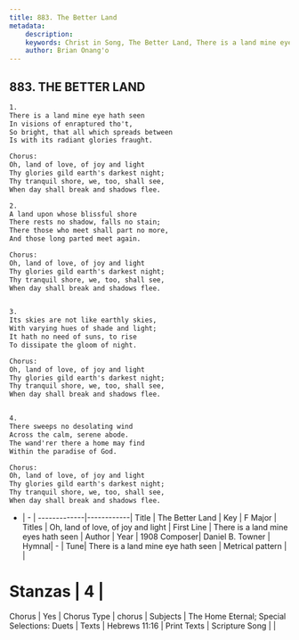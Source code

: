 ```yaml
---
title: 883. The Better Land
metadata:
    description: 
    keywords: Christ in Song, The Better Land, There is a land mine eyes hath seen, Oh, land of love, of joy and light
    author: Brian Onang'o
---
```



## 883. THE BETTER LAND

```txt
1.
There is a land mine eye hath seen
In visions of enraptured tho't,
So bright, that all which spreads between
Is with its radiant glories fraught.

Chorus:
Oh, land of love, of joy and light
Thy glories gild earth's darkest night;
Thy tranquil shore, we, too, shall see,
When day shall break and shadows flee.

2.
A land upon whose blissful shore
There rests no shadow, falls no stain;
There those who meet shall part no more,
And those long parted meet again. 

Chorus:
Oh, land of love, of joy and light
Thy glories gild earth's darkest night;
Thy tranquil shore, we, too, shall see,
When day shall break and shadows flee.


3.
Its skies are not like earthly skies,
With varying hues of shade and light;
It hath no need of suns, to rise
To dissipate the gloom of night. 

Chorus:
Oh, land of love, of joy and light
Thy glories gild earth's darkest night;
Thy tranquil shore, we, too, shall see,
When day shall break and shadows flee.


4.
There sweeps no desolating wind
Across the calm, serene abode.
The wand'rer there a home may find
Within the paradise of God. 

Chorus:
Oh, land of love, of joy and light
Thy glories gild earth's darkest night;
Thy tranquil shore, we, too, shall see,
When day shall break and shadows flee.

```

- |   -  |
-------------|------------|
Title | The Better Land |
Key | F Major |
Titles | Oh, land of love, of joy and light |
First Line | There is a land mine eyes hath seen |
Author | 
Year | 1908
Composer| Daniel B. Towner |
Hymnal|  - |
Tune| There is a land mine eye hath seen |
Metrical pattern | |
# Stanzas | 4 |
Chorus | Yes |
Chorus Type | chorus |
Subjects | The Home Eternal; Special Selections: Duets |
Texts | Hebrews 11:16 |
Print Texts | 
Scripture Song |  |
  
